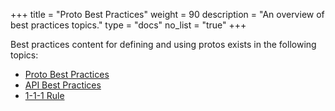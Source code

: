 +++
title = "Proto Best Practices"
weight = 90
description = "An overview of best practices topics."
type = "docs"
no_list = "true"
+++

Best practices content for defining and using protos exists in the following
topics:

*   [Proto Best Practices](/best-practices/dos-donts)
*   [API Best Practices](/best-practices/api)
*   [1-1-1 Rule](/best-practices/1-1-1)

